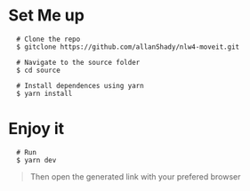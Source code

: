 
# Set Me up

```shell
  # Clone the repo
  $ gitclone https://github.com/allanShady/nlw4-moveit.git
  
  # Navigate to the source folder
  $ cd source
  
  # Install dependences using yarn
  $ yarn install
```

# Enjoy it

```shell
  # Run 
  $ yarn dev 
```
> Then open the generated link with your prefered browser
